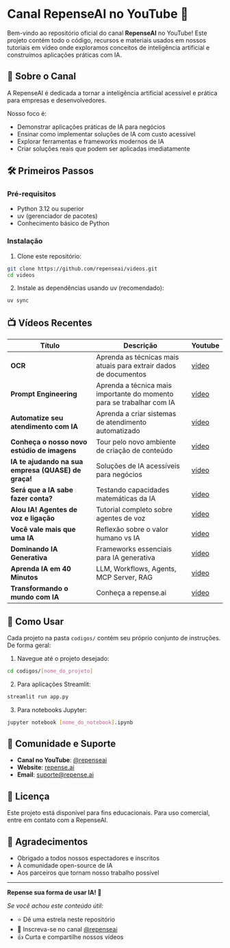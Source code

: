 # Canal RepenseAI no YouTube 🤖

Bem-vindo ao repositório oficial do canal **RepenseAI** no YouTube! Este projeto contém todo o código, recursos e materiais usados em nossos tutoriais em vídeo onde exploramos conceitos de inteligência artificial e construímos aplicações práticas com IA.

## 🎯 Sobre o Canal

A RepenseAI é dedicada a tornar a inteligência artificial acessível e prática para empresas e desenvolvedores. 

Nosso foco é:

- Demonstrar aplicações práticas de IA para negócios
- Ensinar como implementar soluções de IA com custo acessível
- Explorar ferramentas e frameworks modernos de IA
- Criar soluções reais que podem ser aplicadas imediatamente

## 🛠️ Primeiros Passos

### Pré-requisitos

- Python 3.12 ou superior
- uv (gerenciador de pacotes)
- Conhecimento básico de Python

### Instalação

1. Clone este repositório:
```bash
git clone https://github.com/repenseai/videos.git
cd videos
```

2. Instale as dependências usando uv (recomendado):
```bash
uv sync
```

## 📺 Vídeos Recentes

| Título | Descrição | Youtube |
|--------|-----------|-------------------|
| **OCR** |  Aprenda as técnicas mais atuais para extrair dados de documentos | [vídeo](https://youtu.be/3kgyjfBlB1I) |
| **Prompt Engineering** | Aprenda a técnica mais importante do momento para se trabalhar com IA | [vídeo](https://youtu.be/LigwTeXM8Tc) |
| **Automatize seu atendimento com IA** | Aprenda a criar sistemas de atendimento automatizado | [vídeo](https://www.youtube.com/watch?v=CDFp9gKyu9E) |
| **Conheça o nosso novo estúdio de imagens** | Tour pelo novo ambiente de criação de conteúdo | [vídeo](https://www.youtube.com/watch?v=cu8IvnxHlWE) |
| **IA te ajudando na sua empresa (QUASE) de graça!** | Soluções de IA acessíveis para negócios | [vídeo](https://www.youtube.com/watch?v=nHdYOgaHMj0) |
| **Será que a IA sabe fazer conta?** | Testando capacidades matemáticas da IA | [vídeo](https://www.youtube.com/watch?v=gMqrZl7bK0A) |
| **Alou IA! Agentes de voz e ligação** | Tutorial completo sobre agentes de voz | [vídeo](https://www.youtube.com/watch?v=76ugXx77_SU) |
| **Você vale mais que uma IA** | Reflexão sobre o valor humano vs IA | [vídeo](https://www.youtube.com/watch?v=H3gswwzFZcw) |
| **Dominando IA Generativa** | Frameworks essenciais para IA generativa | [vídeo](https://www.youtube.com/watch?v=LzR9hunFp8I) |
| **Aprenda IA em 40 Minutos** | LLM, Workflows, Agents, MCP Server, RAG| [vídeo](https://www.youtube.com/watch?v=wx2hlKiYx1A) |
| **Transformando o mundo com IA** | Conheça a repense.ai| [vídeo](https://www.youtube.com/watch?v=3ZGO4VjjarI) |

## 🚀 Como Usar

Cada projeto na pasta `codigos/` contém seu próprio conjunto de instruções. De forma geral:

1. Navegue até o projeto desejado:
```bash
cd codigos/[nome_do_projeto]
```

2. Para aplicações Streamlit:
```bash
streamlit run app.py
```

3. Para notebooks Jupyter:
```bash
jupyter notebook [nome_do_notebook].ipynb
```

## 🤝 Comunidade e Suporte

- **Canal no YouTube**: [@repenseai](https://youtube.com/@repenseai)
- **Website**: [repense.ai](https://repense.ai)
- **Email**: suporte@repense.ai

## 📄 Licença

Este projeto está disponível para fins educacionais. Para uso comercial, entre em contato com a RepenseAI.

## 🙏 Agradecimentos

- Obrigado a todos nossos espectadores e inscritos
- À comunidade open-source de IA
- Aos parceiros que tornam nosso trabalho possível

---

**Repense sua forma de usar IA! 🚀** 

*Se você achou este conteúdo útil:*
- ⭐ Dê uma estrela neste repositório
- 🔔 Inscreva-se no canal [@repenseai](https://youtube.com/@repenseai)
- 👍 Curta e compartilhe nossos vídeos
